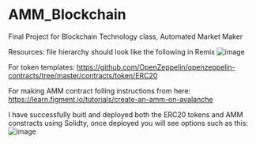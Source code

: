 # AMM_Blockchain
Final Project for Blockchain Technology class, Automated Market Maker



Resources:
file hierarchy should look like the following in Remix 
![image](https://user-images.githubusercontent.com/43255897/162575808-141587b3-7896-45d5-a205-01ea069515ca.png)


For token templates:
https://github.com/OpenZeppelin/openzeppelin-contracts/tree/master/contracts/token/ERC20


For making AMM contract folling instructions from here:
https://learn.figment.io/tutorials/create-an-amm-on-avalanche

I have successfully buitl and deployed both the ERC20 tokens and AMM constracts using Solidty, once deployed you will see options such as this:
![image](https://user-images.githubusercontent.com/43255897/162576066-83d6b920-2b0a-4a97-8b31-ca9940319648.png)
